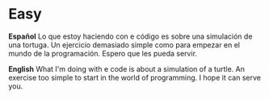# Easy
**Español**
Lo que estoy haciendo con e código es sobre una simulación de una tortuga.
Un ejercicio demasiado simple como para empezar en el mundo de la programación.
Espero que les pueda servir.

**English**
What I'm doing with e code is about a simulation of a turtle.
An exercise too simple to start in the world of programming.
I hope it can serve you.
